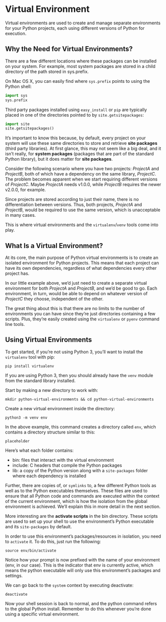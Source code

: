 # Virtual Environment

Virtual environments are used to create and manage separate environments for your Python projects, each using different versions of Python for execution.

## Why the Need for Virtual Environments?

There are a few different locations where these packages can be installed on your system. For example, most system packages are stored in a child directory of the path stored in sys.prefix.

On Mac OS X, you can easily find where `sys.prefix` points to using the Python shell:

```python
import sys
sys.prefix
```

Third party packages installed using `easy_install` or `pip` are typically placed in one of the directories pointed to by `site.getsitepackages`:

```python
import site
site.getsitepackages()
```

It’s important to know this because, by default, every project on your system will use these same directories to store and retrieve **site packages** (third party libraries). At first glance, this may not seem like a big deal, and it isn’t really, for **system packages** (packages that are part of the standard Python library), but it does matter for **site packages**.

Consider the following scenario where you have two projects: *ProjectA* and *ProjectB*, both of which have a dependency on the same library, *ProjectC*. The problem becomes apparent when we start requiring different versions of *ProjectC*. Maybe *ProjectA* needs v1.0.0, while *ProjectB* requires the newer v2.0.0, for example.

Since projects are stored according to just their name, there is no differentiation between versions. Thus, both projects, *ProjectA* and *ProjectB*, would be required to use the same version, which is unacceptable in many cases.

This is where virtual environments and the `virtualenv`/`venv` tools come into play.

## What Is a Virtual Environment?

At its core, the main purpose of Python virtual environments is to create an isolated environment for Python projects. This means that each project can have its own dependencies, regardless of what dependencies every other project has.

In our little example above, we’d just need to create a separate virtual environment for both *ProjectA* and *ProjectB*, and we’d be good to go. Each environment, in turn, would be able to depend on whatever version of *ProjectC* they choose, independent of the other.

The great thing about this is that there are no limits to the number of environments you can have since they’re just directories containing a few scripts. Plus, they’re easily created using the `virtualenv` or `pyenv` command line tools.

## Using Virtual Environments

To get started, if you’re not using Python 3, you’ll want to install the `virtualenv` tool with pip:

```console
pip install virtualenv
```

If you are using Python 3, then you should already have the `venv` module from the standard library installed.

Start by making a new directory to work with:

```console
mkdir python-virtual-environments && cd python-virtual-environments
```

Create a new virtual environment inside the directory:

```console
python3 -m venv env
```

In the above example, this command creates a directory called `env`, which contains a directory structure similar to this:

```console
placeholder
```

Here’s what each folder contains:

- bin: files that interact with the virtual environment
- include: C headers that compile the Python packages
- lib: a copy of the Python version along with a `site-packages` folder where each dependency is installed

Further, there are copies of, or `symlinks` to, a few different Python tools as well as to the Python executables themselves. These files are used to ensure that all Python code and commands are executed within the context of the current environment, which is how the isolation from the global environment is achieved. We’ll explain this in more detail in the next section.

More interesting are the **activate scripts** in the bin directory. These scripts are used to set up your shell to use the environment’s Python executable and its `site-packages` by default.

In order to use this environment’s packages/resources in isolation, you need to `activate` it. To do this, just run the following:

```console
source env/bin/activate
```

Notice how your prompt is now prefixed with the name of your environment (env, in our case). This is the indicator that env is currently active, which means the python executable will only use this environment’s packages and settings.

We can go back to the `system` context by executing deactivate:

```console
deactivate
```

Now your shell session is back to normal, and the python command refers to the global Python install. Remember to do this whenever you’re done using a specific virtual environment.
